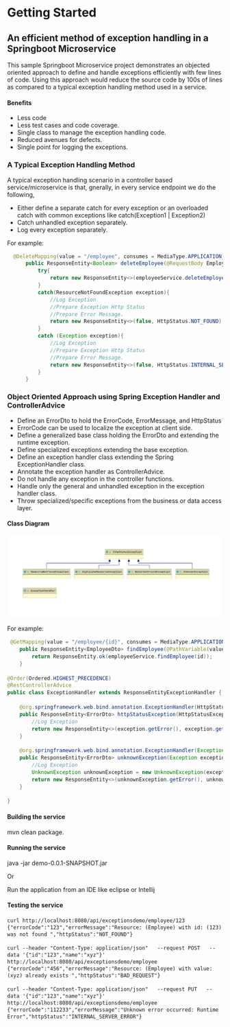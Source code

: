 # Getting Started

## An efficient method of exception handling in a Springboot Microservice
This sample Springboot Microservice project demonstrates an objected oriented approach to define
and handle exceptions efficiently with few lines of code. Using this approach would reduce the source code by 100s of 
lines as compared to a typical exception handling method used in a service.
#### Benefits
- Less code
- Less test cases and code coverage.
- Single class to manage the exception handling code.
- Reduced avenues for defects.
- Single point for logging the exceptions.

### A Typical Exception Handling Method
A typical exception handling scenario in a controller based service/microservice is that, gnerally, in every
service endpoint we do the following,
- Either define a separate catch for every exception or an overloaded catch
with common exceptions like catch(Exception1 | Exception2)
- Catch unhandled exception separately.
- Log every exception separately.

For example:
```java
  @DeleteMapping(value = "/employee", consumes = MediaType.APPLICATION_JSON_VALUE)
      public ResponseEntity<Boolean> deleteEmployee(@RequestBody EmployeeDto employeeDto){
          try{
              return new ResponseEntity<>(employeeService.deleteEmployee(employeeDto), HttpStatus.OK);
          }
          catch(ResourceNotFoundException exception){
              //Log Exception
              //Prepare Exception Http Status
              //Prepare Error Message.
              return new ResponseEntity<>(false, HttpStatus.NOT_FOUND);
          }
          catch (Exception exception){
              //Log Exception
              //Prepare Exception Http Status
              //Prepare Error Message.
              return new ResponseEntity<>(false, HttpStatus.INTERNAL_SERVER_ERROR); 
          }
      }
```
 
### Object Oriented Approach using Spring Exception Handler and ControllerAdvice 
- Define an ErrorDto to hold the ErrorCode, ErrorMessage, and HttpStatus
- ErrorCode can be used to localize the exception at client side. 
- Define a generalized base class holding the ErrorDto and extending the runtime exception.
- Define specialized exceptions extending the base exception.
- Define an exception handler class extending the Spring ExceptionHandler class.
- Annotate the exception handler as ControllerAdvice.
- Do not handle any exception in the controller functions.
- Handle only the general and unhandled exception in the exception handler class.
- Throw specialized/specific exceptions from the business or data access layer.

#### Class Diagram

![Class Diagram](classdiagram.png)

For example:
```java
 @GetMapping(value = "/employee/{id}", consumes = MediaType.APPLICATION_JSON_VALUE)
    public ResponseEntity<EmployeeDto> findEmployee(@PathVariable(value = "id") String id){
        return ResponseEntity.ok(employeeService.findEmployee(id));
    }

@Order(Ordered.HIGHEST_PRECEDENCE)
@RestControllerAdvice
public class ExceptionHandler extends ResponseEntityExceptionHandler {

    @org.springframework.web.bind.annotation.ExceptionHandler(HttpStatusException.class)
    public ResponseEntity<ErrorDto> httpStatusException(HttpStatusException exception){
        //Log Exception
        return new ResponseEntity<>(exception.getError(), exception.getError().getHttpStatus());
    }

    @org.springframework.web.bind.annotation.ExceptionHandler(Exception.class)
    public ResponseEntity<ErrorDto> unknownException(Exception exception){
        //Log Exception
        UnknownException unknownException = new UnknownException(exception.getMessage());
        return new ResponseEntity<>(unknownException.getError(), unknownException.getError().getHttpStatus());
    }

}
```` 

#### Building the service
mvn clean package.

#### Running the service
java -jar demo-0.0.1-SNAPSHOT.jar

Or

Run the application from an IDE like eclipse or Intellij

#### Testing the service
```shell script
curl http://localhost:8080/api/exceptionsdemo/employee/123
{"errorCode":"123","errorMessage":"Resource: (Employee) with id: (123) was not found ","httpStatus":"NOT_FOUND"}

curl --header "Content-Type: application/json"   --request POST   --data '{"id":"123","name":"xyz"}'   http://localhost:8080/api/exceptionsdemo/employee
{"errorCode":"456","errorMessage":"Resource: (Employee) with value: (xyz) already exists ","httpStatus":"BAD_REQUEST"}

curl --header "Content-Type: application/json"   --request PUT   --data '{"id":"123","name":"xyz"}'   http://localhost:8080/api/exceptionsdemo/employee
{"errorCode":"112233","errorMessage":"Unknown error occurred: Runtime Error","httpStatus":"INTERNAL_SERVER_ERROR"}

```
